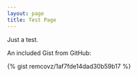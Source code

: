 ```yaml
---
layout: page
title: Test Page
---
```


Just a test.

An included Gist from GitHub:

{% gist remcovz/1af7fde14dad30b59b17 %}
